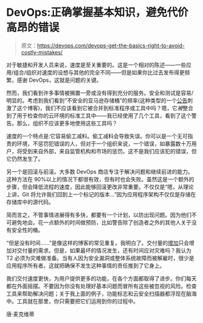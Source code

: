 # DevOps:正确掌握基本知识，避免代价高昂的错误

> 原文：<https://devops.com/devops-get-the-basics-right-to-avoid-costly-mistakes/>

对于敏捷和开发人员来说，速度是至关重要的。这是一个相对的陈述——一些应用/组合/组织对速度的设想与其他的完全不同——但是如果你比过去发布得更频繁，感谢 DevOps，这就是问题的关键。

然而，我们看到许多事情被搁置一旁或没有得到充分的服务。安全和测试是容易/明显的。考虑到我们看到“不安全的亚马逊存储桶”的频率(这种类型的一个[公告](https://techcrunch.com/2019/11/16/magic-the-gathering-wizards-data-exposure/)刺激了这个博客)，我们不应该看到它被合并到标准程序或工具中吗？嗯，它*被*整合到了用于检查你的云环境的标准工具中——我已经使用了几个工具，看到了这个警告。那么，组织不应该更多地使用这些工具吗？

速度的一个特点是:它容易偷工减料。偷工减料会导致失误。你可以是一个无可指责的环境，不惩罚犯错误的人，但对于一个组织来说，一个错误，如暴露数十万用户，将受到来自外部，来自监管机构和市场的惩罚。这不是我们应该犯的错误，但它仍然发生了。

另一个是回滚与前滚。大多数 DevOps 商店专注于解决问题和继续前进的能力。这种方法在 90%以上的情况下都很有效，但有时也会失败。虽然这是一个额外的步骤，但会降低流程的速度，因此能够回滚更改非常重要。不仅仅是“嗯，从理论上讲，Git 将允许我们回到上一个标记的版本…”因为应用程序架构不仅仅是存储在存储库中的源代码。

简而言之，不管事情进展得有多快，都要有一个计划，以防出现问题。因为他们不可避免地会。花一点额外的时间做预防，比如警告除了创造者之外的其他人关于没有安全性的桶。

“但是没有时间……”是像这样的博客的常见重复。我明白了。交付量的[增加](https://devops.com/maintaining-exceptional-quality-despite-shrinking-delivery-deadlines/)只会增加对交付量的需求。但是，如果最坏的情况发生，还有时间应对灾难吗？我认为 T2 必须为灾难做准备。当有人因为安全漏洞或整体系统故障而被解雇时，很少是应用程序所有者。这就把确保不发生这种事情的责任推到了它身上。

我们交付速度更快，为用户提供更多的功能，在各个方面都取得了进步。你们每天都在外面摇摆。不要因为你没有处理好基本问题而冒所有这些被忽视的风险。检查工具来帮助解决问题；关于我上面的例子，功能标志和云安全扫描器都浮现在脑海中。工具就在那里，你只需要把它们运用到你的过程中。

唐·麦克维蒂
